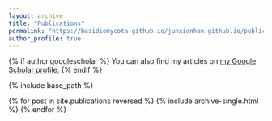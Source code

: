 ```yaml
---
layout: archive
title: "Publications"
permalink: "https://basidiomycota.github.io/junxianhan.github.io/publications/"
author_profile: true
---
```


{% if author.googlescholar %}
  You can also find my articles on <u><a href="{{author.googlescholar}}">my Google Scholar profile</a>.</u>
{% endif %}

{% include base_path %}

{% for post in site.publications reversed %}
  {% include archive-single.html %}
{% endfor %}
